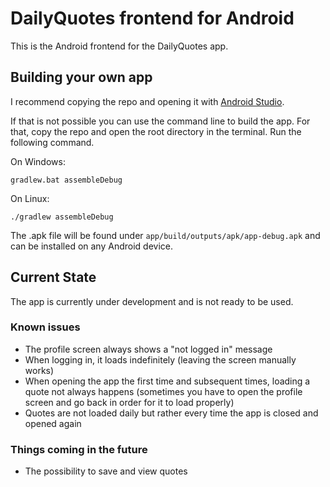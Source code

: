 # DailyQuotes frontend for Android

This is the Android frontend for the DailyQuotes app.


## Building your own app

I recommend copying the repo and opening it with [Android Studio](https://developer.android.com/studio).

If that is not possible you can use the command line to build the app. For that, copy the repo and open the root directory in the terminal.
Run the following command.

On Windows:

	gradlew.bat assembleDebug

On Linux:

	./gradlew assembleDebug

The .apk file will be found under `app/build/outputs/apk/app-debug.apk` and can be installed on any Android device.

## Current State

The app is currently under development and is not ready to be used.

### Known issues

- The profile screen always shows a "not logged in" message
- When logging in, it loads indefinitely (leaving the screen manually works)
- When opening the app the first time and subsequent times, loading a quote not always happens (sometimes you have to open the profile screen and go back in order for it to load properly)
- Quotes are not loaded daily but rather every time the app is closed and opened again

### Things coming in the future

- The possibility to save and view quotes